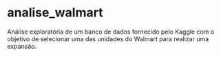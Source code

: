 # analise_walmart
Análise exploratória de um banco de dados fornecido pelo Kaggle com o objetivo de selecionar uma das unidades do Walmart para realizar uma expansão.
